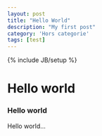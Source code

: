 ```yaml
---
layout: post
title: "Hello World"
description: "My first post"
category: 'Hors categorie'
tags: [test]
---
```

{% include JB/setup %}

# Hello world

### Hello world

Hello world...